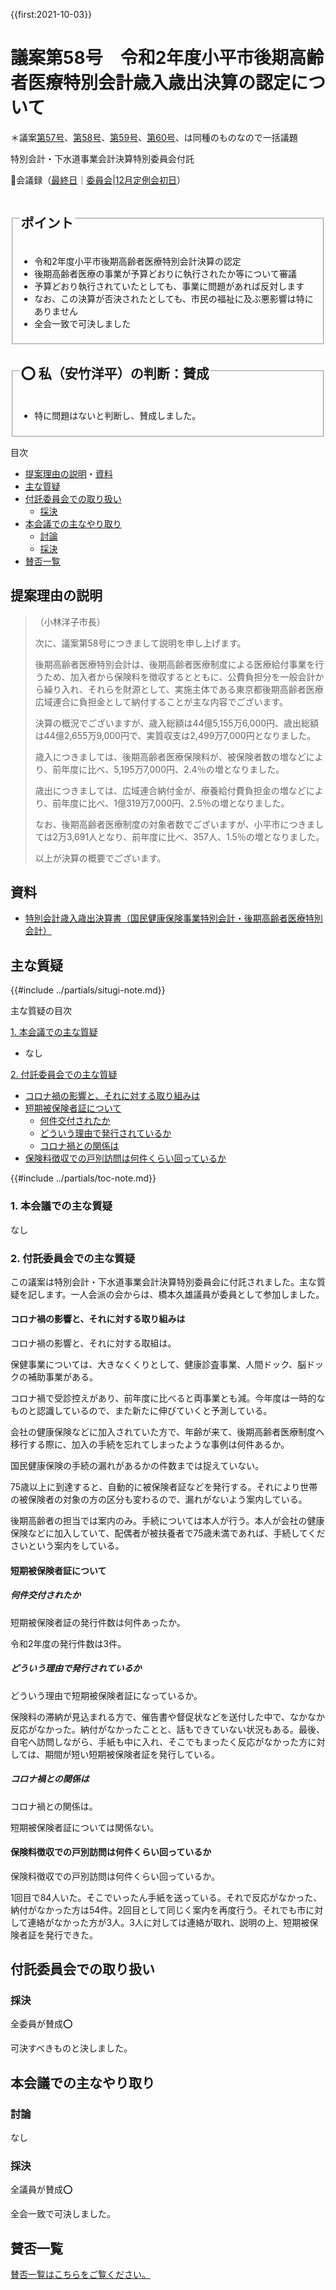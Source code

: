 {{first:2021-10-03}}

# 議案第58号　令和2年度小平市後期高齢者医療特別会計歳入歳出決算の認定について

＊議案[第57号](./gian-57.md)、[第58号](./gian-58.md)、[第59号](./gian-59.md)、[第60号](./gian-60.md)、は同種のものなので一括議題

<i class="fa fa-gavel" aria-hidden="true"></i> 特別会計・下水道事業会計決算特別委員会付託

<p id="read-kaigiroku">📄会議録（<a href="https://ssp.kaigiroku.net/tenant/kodaira/SpMinuteView.html?council_id=1240&schedule_id=6&minute_id=738&is_search=true">最終日</a>｜<a href="https://ssp.kaigiroku.net/tenant/kodaira/SpMinuteView.html?council_id=1254&schedule_id=3&minute_id=3&is_search=true">委員会</a>|<a href="https://ssp.kaigiroku.net/tenant/kodaira/SpMinuteView.html?council_id=1258&schedule_id=2&minute_id=98&is_search=true">12月定例会初日</a>）</p>

<fieldset class="pnt">
  <legend><h2>ポイント</h2></legend>

- 令和2年度小平市後期高齢者医療特別会計決算の認定
- 後期高齢者医療の事業が予算どおりに執行されたか等について審議
- 予算どおり執行されていたとしても、事業に問題があれば反対します
- なお、この決算が否決されたとしても、市民の福祉に及ぶ悪影響は特にありません
- 全会一致で可決しました

</fieldset>

<fieldset class="sanpi">
 <legend><h2>⭕️ 私（安竹洋平）の判断：賛成</h2></legend>

- 特に問題はないと判断し、賛成しました。

</fieldset>

<div class="toc">

目次

- [提案理由の説明](#提案理由の説明)・[資料](#資料)
- [主な質疑](#主な質疑)
- [付託委員会での取り扱い](#付託委員会での取り扱い)
  - [採決](#採決)
- [本会議での主なやり取り](#本会議での主なやり取り)
  - [討論](#討論)
  - [採決](#採決-1)
- [賛否一覧](#賛否一覧)

</div>

## 提案理由の説明

>（小林洋子市長）
>
> 次に、議案第58号につきまして説明を申し上げます。
>
> 後期高齢者医療特別会計は、後期高齢者医療制度による医療給付事業を行うため、加入者から保険料を徴収するとともに、公費負担分を一般会計から繰り入れ、それらを財源として、実施主体である東京都後期高齢者医療広域連合に負担金として納付することが主な内容でございます。
>
> 決算の概況でございますが、歳入総額は44億5,155万6,000円、歳出総額は44億2,655万9,000円で、実質収支は2,499万7,000円となりました。
>
> 歳入につきましては、後期高齢者医療保険料が、被保険者数の増などにより、前年度に比べ、5,195万7,000円、2.4％の増となりました。
>
> 歳出につきましては、広域連合納付金が、療養給付費負担金の増などにより、前年度に比べ、1億319万7,000円、2.5％の増となりました。
>
> なお、後期高齢者医療制度の対象者数でございますが、小平市につきましては2万3,691人となり、前年度に比べ、357人、1.5％の増となりました。
>
> 以上が決算の概要でございます。

## 資料

- [特別会計歳入歳出決算書（国民健康保険事業特別会計・後期高齢者医療特別会計）](https://www.city.kodaira.tokyo.jp/kurashi/095/095406.html)

<div class="ippan-situgi">

## 主な質疑
{{#include ../partials/situgi-note.md}}


<div class="toc">

主な質疑の目次

[1. 本会議での主な質疑](#1-本会議での主な質疑)

- なし

[2. 付託委員会での主な質疑](#2-付託委員会での主な質疑)

- [コロナ禍の影響と、それに対する取り組みは](#コロナ禍の影響とそれに対する取り組みは)
- [短期被保険者証について](#短期被保険者証について)
  - [何件交付されたか](#何件交付されたか)
  - [どういう理由で発行されているか](#どういう理由で発行されているか)
  - [コロナ禍との関係は](#コロナ禍との関係は)
- [保険料徴収での戸別訪問は何件くらい回っているか](#保険料徴収での戸別訪問は何件くらい回っているか)

{{#include ../partials/toc-note.md}}

</div>

### 1. 本会議での主な質疑

なし

### 2. 付託委員会での主な質疑

この議案は特別会計・下水道事業会計決算特別委員会に付託されました。主な質疑を記します。一人会派の会からは、橋本久雄議員が委員として参加しました。


#### コロナ禍の影響と、それに対する取り組みは

<div class="bln bleft" data-speaker="他会派の議員">

コロナ禍の影響と、それに対する取組は。

</div>

<div class="bln bright" data-speaker="保険年金課長補佐（後藤）">

保健事業については、大きなくくりとして、健康診査事業、人間ドック、脳ドックの補助事業がある。

</div>

<div class="bln bright" data-speaker="保険年金課長補佐（後藤）">

コロナ禍で受診控えがあり、前年度に比べると両事業とも減。今年度は一時的なものと認識しているので、また新たに伸びていくと予測している。

</div>

<div class="bln bleft" data-speaker="他会派の議員">

会社の健康保険などに加入されていた方で、年齢が来て、後期高齢者医療制度へ移行する際に、加入の手続を忘れてしまったような事例は何件あるか。

</div>

<div class="bln bright" data-speaker="保険年金課長（澁谷）">

国民健康保険の手続の漏れがあるかの件数までは捉えていない。

</div>

<div class="bln bright" data-speaker="保険年金課長補佐（後藤）">

75歳以上に到達すると、自動的に被保険者証などを発行する。それにより世帯の被保険者の対象の方の区分も変わるので、漏れがないよう案内している。

</div>

<div class="bln bright" data-speaker="健康・保険担当部長（篠宮）">

後期高齢者の担当では案内のみ。手続については本人が行う。本人が会社の健康保険などに加入していて、配偶者が被扶養者で75歳未満であれば、手続してくださいという案内をしている。

</div>


#### 短期被保険者証について

##### 何件交付されたか

<div class="bln bleft" data-speaker="他会派の議員">

短期被保険者証の発行件数は何件あったか。

</div>

<div class="bln bright" data-speaker="保険年金課長補佐（後藤）">

令和2年度の発行件数は3件。


</div>

##### どういう理由で発行されているか

<div class="bln bleft" data-speaker="他会派の議員">

どういう理由で短期被保険者証になっているか。

</div>

<div class="bln bright" data-speaker="保険年金課長補佐（後藤）">

保険料の滞納が見込まれる方で、催告書や督促状などを送付した中で、なかなか反応がなかった。納付がなかったことと、話もできていない状況もある。最後、自宅へ訪問しながら、手紙も中に入れ、そこでもまったく反応がなかった方に対しては、期間が短い短期被保険者証を発行している。

</div>

##### コロナ禍との関係は

<div class="bln bleft" data-speaker="他会派の議員">

コロナ禍との関係は。

</div>

<div class="bln bright" data-speaker="保険年金課長補佐（後藤）">

短期被保険者証については関係ない。

</div>

#### 保険料徴収での戸別訪問は何件くらい回っているか

<div class="bln bleft" data-speaker="他会派の議員">

保険料徴収での戸別訪問は何件くらい回っているか。

</div>

<div class="bln bright" data-speaker="保険年金課長補佐（後藤）">

1回目で84人いた。そこでいったん手紙を送っている。それで反応がなかった、納付がなかった方は54件。2回目として同じく案内を再度行う。それでも市に対して連絡がなかった方が3人。3人に対しては連絡が取れ、説明の上、短期被保険者証を発行できた。

</div>

</div>

## 付託委員会での取り扱い
### 採決
全委員が賛成⭕️

可決すべきものと決しました。

## 本会議での主なやり取り
### 討論
なし

### 採決
全議員が賛成⭕️

全会一致で可決しました。

## 賛否一覧
[賛否一覧はこちらをご覧ください。](./index.md#賛否)

